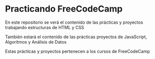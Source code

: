 # Practicando FreeCodeCamp

En este repositorio se verá el contenido de las prácticas y proyectos trabajando estructuras de HTML y CSS

También estará el contenido de las prácticas proyectos de JavaScript, Algoritmos y Análisis de Datos

Estas prácticas y proyectos pertenecen a los cursos de FreeCodeCamp
